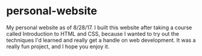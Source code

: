 # personal-website
My personal website as of 8/28/17. I built this website after taking a course called Introduction to HTML and CSS, because I wanted to try out the techniques I'd learned and really get a handle on web development. It was a really fun project, and I hope you enjoy it. 

